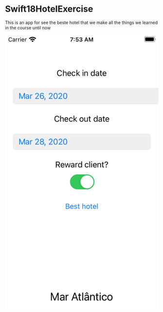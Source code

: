 # Swift18HotelExercise
This is an app for see the beste hotel that we make all the things we learned in the course until now

![](HotelApp.png)
